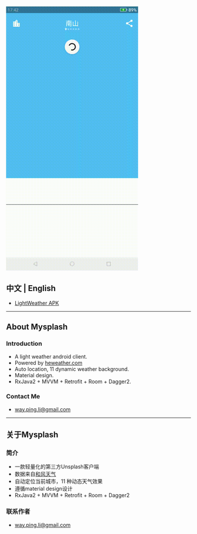 ![PREVIEW](output.gif)

## <activity href="#chinese">中文</activity> | <activity href="#english">English</activity>


* [LightWeather APK](http://fir.im/lightweather)

-----

## <p id="english">About Mysplash</p>

### Introduction

* A light weather android client.
* Powered by [heweather.com](http://heweather.com/)
* Auto location, 11 dynamic weather background.
* Material design.
* RxJava2 + MVVM + Retrofit + Room + Dagger2.

### Contact Me

* way.ping.li@gmail.com


-----

## <p id="chinese">关于Mysplash</p>

### 简介

* 一款轻量化的第三方Unsplash客户端
* 数据来自[和风天气](http://heweather.com/)
* 自动定位当前城市，11 种动态天气效果
* 遵循material design设计
* RxJava2 + MVVM + Retrofit + Room + Dagger2

### 联系作者

* way.ping.li@gmail.com
